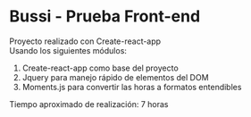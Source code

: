 <h1>Bussi - Prueba Front-end</h1>

<p>Proyecto realizado con Create-react-app <br>Usando los siguientes módulos:</p>
<ol>
  <li>Create-react-app como base del proyecto</li>
  <li>Jquery para manejo rápido de elementos del DOM</li>
  <li>Moments.js para convertir las horas a formatos entendibles</li>
</ol>
<p>Tiempo aproximado de realización: 7 horas</p>